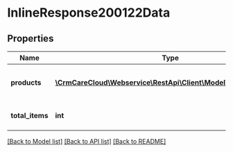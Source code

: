 # InlineResponse200122Data

## Properties
Name | Type | Description | Notes
------------ | ------------- | ------------- | -------------
**products** | [**\CrmCareCloud\Webservice\RestApi\Client\Model\RewardProduct[]**](RewardProduct.md) | List of products tied to a reward | [optional] 
**total_items** | **int** | Count of all found products | [optional] 

[[Back to Model list]](../../README.md#documentation-for-models) [[Back to API list]](../../README.md#documentation-for-api-endpoints) [[Back to README]](../../README.md)

